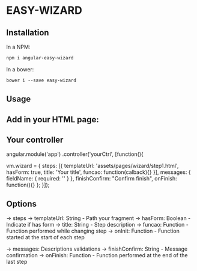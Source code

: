# EASY-WIZARD


## Installation
In a NPM:
```html
npm i angular-easy-wizard
```

In a bower:
```html
bower i --save easy-wizard
```
## Usage

## Add in your HTML page:
  <wizard wizard-config="vm.wizard" ng-model="vm"></wizard>

## Your controller

angular.module('app')
    .controller('yourCtrl', [function(){

  vm.wizard = {
              steps: [{
                  templateUrl: 'assets/pages/wizard/step1.html',
                  hasForm: true,
                  title: 'Your title',
                  funcao: function(calback){}
              }],
              messages: {
                  fieldName: { required: '' }
              },
              finishConfirm: "Confirm finish",
              onFinish: function(){}
          };
}]);

## Options
  -> steps
    -> templateUrl: String - Path your fragment
    -> hasForm: Boolean - Indicate if has form
    -> title: String - Step description
    -> funcao: Function - Function performed while changing step
    -> onInit: Function - Function started at the start of each step
    
  -> messages: Descriptions validations
  -> finishConfirm: String - Message confirmation
  -> onFinish: Function - Function performed at the end of the last step
              
